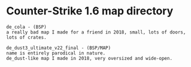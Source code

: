 # Counter-Strike 1.6 map directory

```
de_cola - (BSP)
a really bad map I made for a friend in 2018, small, lots of doors, lots of crates.

de_dust3_ultimate_v22_final - (BSP/MAP)
name is entirely parodical in nature.
de_dust-like map I made in 2018, very oversized and wide-open.
```
